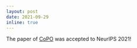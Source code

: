 ```yaml
---
layout: post
date: 2021-09-29
inline: true
---
```


The paper of [CoPO](https://decisionforce.github.io/EGPO/) was accepted to NeurIPS 2021!

